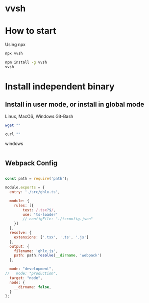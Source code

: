 # vvsh

# How to start

Using npx

```bash
npx vvsh
```


```bash
npm install -g vvsh
vvsh
```

# Install independent binary

## Install in user mode, or install in global mode

Linux, MacOS, Windows Git-Bash

```bash
wget ""
```


```bash
curl ""
```

windows

```bat

```


## Webpack Config

```javascript

const path = require('path');

module.exports = {
  entry: './src/ghlx.ts',

  module: {
    rules: [{
        test: /.tsx?$/,
        use: 'ts-loader'
        // configFile: "./tsconfig.json"
    }]
  },
  resolve: {
    extensions: ['.tsx', '.ts', '.js']
  },
  output: {
    filename: 'ghlx.js',
    path: path.resolve(__dirname, 'webpack')
  },

  mode: "development",
//   mode: "production",
  target: "node",
  node: {
    __dirname: false,
  }
};

```
